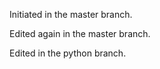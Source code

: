 Initiated in the master branch.

Edited again in the master branch.

Edited in the python branch.



